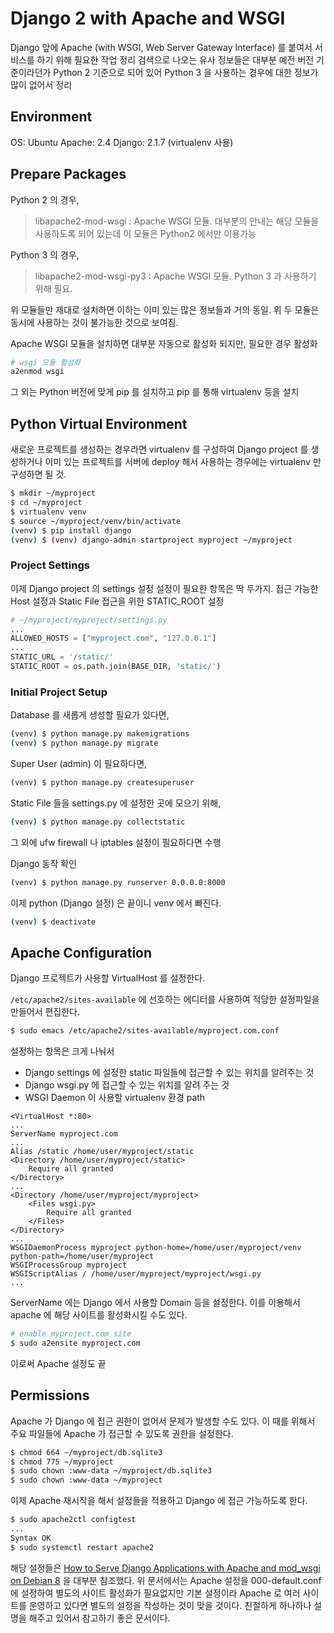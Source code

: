# Django 2 with Apache and WSGI
Django 앞에 Apache (with WSGI, Web Server Gateway Interface) 를 붙여서 서비스를 하기 위해 필요한 작업 정리
검색으로 나오는 유사 정보들은 대부분 예전 버전 기준이라던가 Python 2 기준으로 되어 있어 Python 3 을 사용하는 경우에 대한 정보가 많이 없어서 정리

## Environment
OS: Ubuntu
Apache: 2.4
Django: 2.1.7 (virtualenv 사용)

## Prepare Packages
Python 2 의 경우,
> libapache2-mod-wsgi : Apache WSGI 모듈. 대부분의 안내는 해당 모듈을 사용하도록 되어 있는데 이 모듈은 Python2 에서만 이용가능  

Python 3 의 경우,
> libapache2-mod-wsgi-py3 : Apache WSGI 모듈. Python 3 과 사용하기 위해 필요.  

위 모듈들만 제대로 설치하면 이하는 이미 있는 많은 정보들과 거의 동일.
위 두 모듈은 동시에 사용하는 것이 불가능한 것으로 보여짐.

Apache WSGI 모듈을 설치하면  대부분 자동으로 활성화 되지만, 필요한 경우 활성화

``` bash
# wsgi 모듈 활성화
a2enmod wsgi
```

그 외는 Python 버전에 맞게 pip 를 설치하고 pip 를 통해 virtualenv 등을 설치

## Python Virtual Environment
새로운 프로젝트를 생성하는 경우라면 virtualenv 를 구성하여 Django project 를 생성하거나 이미 있는 프로젝트를 서버에 deploy 해서 사용하는 경우에는 virtualenv 만 구성하면 될 것.

``` bash
$ mkdir ~/myproject
$ cd ~/myproject
$ virtualenv venv
$ source ~/myproject/venv/bin/activate
(venv) $ pip install django
(venv) $ (venv) django-admin startproject myproject ~/myproject
```

### Project Settings
이제 Django project 의 settings 설정
설정이 필요한 항목은 딱 두가지.
접근 가능한 Host 설정과 Static File 접근을 위한 STATIC_ROOT 설정

``` python
# ~/myproject/myproject/settings.py
...
ALLOWED_HOSTS = ["myproject.com", "127.0.0.1"]
...
STATIC_URL = '/static/'
STATIC_ROOT = os.path.join(BASE_DIR, 'static/')
```

### Initial Project Setup
Database 를 새롭게 생성할 필요가 있다면,

``` bash
(venv) $ python manage.py makemigrations
(venv) $ python manage.py migrate
```

Super User (admin) 이 필요하다면,

``` bash
(venv) $ python manage.py createsuperuser 
```

Static File 들을 settings.py 에 설정한 곳에 모으기 위해,

``` bash
(venv) $ python manage.py collectstatic
```

그 외에 ufw firewall 나 iptables 설정이 필요하다면 수행

Django 동작 확인

``` bash
(venv) $ python manage.py runserver 0.0.0.0:8000
```

이제 python (Django 설정) 은 끝이니 venv 에서 빠진다.

``` bash
(venv) $ deactivate
```

## Apache Configuration
Django 프로젝트가 사용할 VirtualHost 를 설정한다.

`/etc/apache2/sites-available` 에 선호하는 에디터를 사용하여 적당한 설정파일을 만들어서 편집한다. 

``` bash
$ sudo emacs /etc/apache2/sites-available/myproject.com.conf
```

설정하는 항목은 크게 나눠서
* Django settings 에 설정한 static 파일들에 접근할 수 있는 위치를 알려주는 것
* Django wsgi.py 에 접근할 수 있는 위치를 알려 주는 것
* WSGI Daemon 이 사용할 virtualenv 환경 path

```
<VirtualHost *:80>
...
ServerName myproject.com
...
Alias /static /home/user/myproject/static
<Directory /home/user/myproject/static>
    Require all granted
</Directory>
...
<Directory /home/user/myproject/myproject>
    <Files wsgi.py>
        Require all granted
    </Files>
</Directory>
...
WSGIDaemonProcess myproject python-home=/home/user/myproject/venv python-path=/home/user/myproject
WSGIProcessGroup myproject
WSGIScriptAlias / /home/user/myproject/myproject/wsgi.py
...
```

ServerName 에는 Django 에서 사용할 Domain 등을 설정한다.
이를 이용해서 apache 에 해당 사이트를 활성화시킬 수도 있다.

``` bash
# enable myproject.com site
$ sudo a2ensite myproject.com
```

이로써 Apache 설정도 끝

## Permissions
Apache 가 Django 에 접근 권한이 없어서 문제가 발생할 수도 있다.
이 때를 위해서 주요 파일들에 Apache 가 접근할 수 있도록 권한을 설정한다.

``` bash
$ chmod 664 ~/myproject/db.sqlite3
$ chmod 775 ~/myproject
$ sudo chown :www-data ~/myproject/db.sqlite3
$ sudo chown :www-data ~/myproject
```

이제 Apache 재시작을 해서 설정들을 적용하고 Django 에 접근 가능하도록 한다.

``` bash
$ sudo apache2ctl configtest
...
Syntax OK
$ sudo systemctl restart apache2
```

해당 설정들은 [How to Serve Django Applications with Apache and mod_wsgi on Debian 8](https://www.digitalocean.com/community/tutorials/how-to-serve-django-applications-with-apache-and-mod_wsgi-on-debian-8) 을 대부분 참조했다.
위 문서에서는 Apache 설정을 000-default.conf 에 설정하여 별도의 사이트 활성화가 필요없지만 기본 설정이라 Apache 로 여러 사이트를 운영하고 있다면 별도의 설정을 작성하는 것이 맞을 것이다. 친절하게 하나하나 설명을 해주고 있어서 참고하기 좋은 문서이다.
